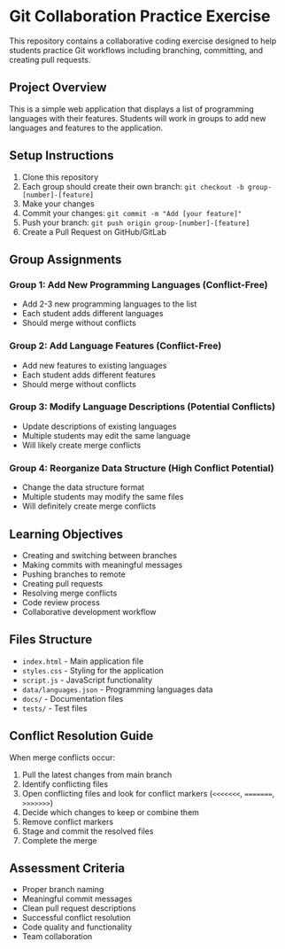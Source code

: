 # Git Collaboration Practice Exercise

This repository contains a collaborative coding exercise designed to help students practice Git workflows including branching, committing, and creating pull requests.

## Project Overview

This is a simple web application that displays a list of programming languages with their features. Students will work in groups to add new languages and features to the application.

## Setup Instructions

1. Clone this repository
2. Each group should create their own branch: `git checkout -b group-[number]-[feature]`
3. Make your changes
4. Commit your changes: `git commit -m "Add [your feature]"`
5. Push your branch: `git push origin group-[number]-[feature]`
6. Create a Pull Request on GitHub/GitLab

## Group Assignments

### Group 1: Add New Programming Languages (Conflict-Free)
- Add 2-3 new programming languages to the list
- Each student adds different languages
- Should merge without conflicts

### Group 2: Add Language Features (Conflict-Free)
- Add new features to existing languages
- Each student adds different features
- Should merge without conflicts

### Group 3: Modify Language Descriptions (Potential Conflicts)
- Update descriptions of existing languages
- Multiple students may edit the same language
- Will likely create merge conflicts

### Group 4: Reorganize Data Structure (High Conflict Potential)
- Change the data structure format
- Multiple students may modify the same files
- Will definitely create merge conflicts

## Learning Objectives

- Creating and switching between branches
- Making commits with meaningful messages
- Pushing branches to remote
- Creating pull requests
- Resolving merge conflicts
- Code review process
- Collaborative development workflow

## Files Structure

- `index.html` - Main application file
- `styles.css` - Styling for the application
- `script.js` - JavaScript functionality
- `data/languages.json` - Programming languages data
- `docs/` - Documentation files
- `tests/` - Test files

## Conflict Resolution Guide

When merge conflicts occur:
1. Pull the latest changes from main branch
2. Identify conflicting files
3. Open conflicting files and look for conflict markers (`<<<<<<<`, `=======`, `>>>>>>>`)
4. Decide which changes to keep or combine them
5. Remove conflict markers
6. Stage and commit the resolved files
7. Complete the merge

## Assessment Criteria

- Proper branch naming
- Meaningful commit messages
- Clean pull request descriptions
- Successful conflict resolution
- Code quality and functionality
- Team collaboration